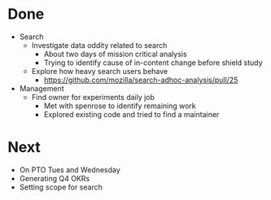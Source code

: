 # Done

* Search 
  * Investigate data oddity related to search
    * About two days of mission critical analysis
    * Trying to identify cause of in-content change before shield study
  * Explore how heavy search users behave
    * https://github.com/mozilla/search-adhoc-analysis/pull/25
* Management
  * Find owner for experiments daily job
    * Met with spenrose to identify remaining work
    * Explored existing code and tried to find a maintainer

# Next

* On PTO Tues and Wednesday
* Generating Q4 OKRs
* Setting scope for search
